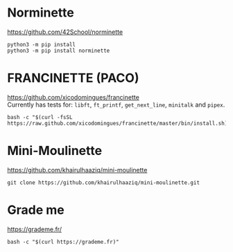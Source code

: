 # Norminette
https://github.com/42School/norminette
```
python3 -m pip install
python3 -m pip install norminette
```
# FRANCINETTE (PACO)  
https://github.com/xicodomingues/francinette  
Currently has tests for: `libft`, `ft_printf`, `get_next_line`, `minitalk` and `pipex`.
```
bash -c "$(curl -fsSL https://raw.github.com/xicodomingues/francinette/master/bin/install.sh)"
```

# Mini-Moulinette
https://github.com/khairulhaaziq/mini-moulinette

```
git clone https://github.com/khairulhaaziq/mini-moulinette.git
```

# Grade me
https://grademe.fr/
```
bash -c "$(curl https://grademe.fr)"
```
